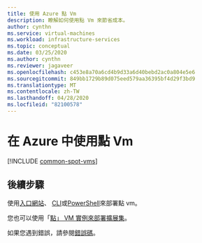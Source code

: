 ```yaml
---
title: 使用 Azure 點 Vm
description: 瞭解如何使用點 Vm 來節省成本。
author: cynthn
ms.service: virtual-machines
ms.workload: infrastructure-services
ms.topic: conceptual
ms.date: 03/25/2020
ms.author: cynthn
ms.reviewer: jagaveer
ms.openlocfilehash: c453e8a70a6cd4b9d33a6d40bebd2ac0a804e5e6
ms.sourcegitcommit: 849bb1729b89d075eed579aa36395bf4d29f3bd9
ms.translationtype: MT
ms.contentlocale: zh-TW
ms.lasthandoff: 04/28/2020
ms.locfileid: "82100578"
---
```

# <a name="use-spot-vms-in-azure"></a>在 Azure 中使用點 Vm

[!INCLUDE [common-spot-vms](../../../includes/virtual-machines-common-spot-vms.md)]  


## <a name="next-steps"></a>後續步驟
使用[入口網站](spot-portal.md)、 [CLI](../linux/spot-cli.md)或[PowerShell](spot-powershell.md)來部署點 vm。

您也可以使用「[點」 VM 實例來部署擴展集](../../virtual-machine-scale-sets/use-spot.md)。

如果您遇到錯誤，請參閱[錯誤碼](../error-codes-spot.md?toc=%2fazure%2fvirtual-machines%2flinux%2ftoc.json)。
